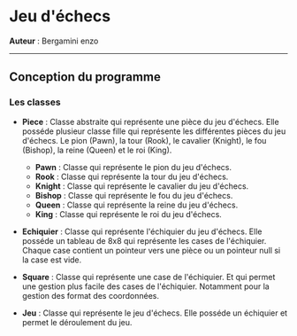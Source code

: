 # Jeu d'échecs

**Auteur** : Bergamini enzo

---

## Conception du programme

### Les classes
* **Piece** : Classe abstraite qui représente une pièce du jeu d'échecs.
Elle posséde plusieur classe fille qui représente les différentes pièces
du jeu d'échecs. Le pion (Pawn), la tour (Rook), 
le cavalier (Knight), le fou (Bishop), la reine (Queen) et le roi (King).
    - **Pawn** : Classe qui représente le pion du jeu d'échecs.
    - **Rook** : Classe qui représente la tour du jeu d'échecs.
    - **Knight** : Classe qui représente le cavalier du jeu d'échecs.
    - **Bishop** : Classe qui représente le fou du jeu d'échecs.
    - **Queen** : Classe qui représente la reine du jeu d'échecs.
    - **King** : Classe qui représente le roi du jeu d'échecs.


* **Echiquier** : Classe qui représente l'échiquier du jeu d'échecs.
Elle posséde un tableau de 8x8 qui représente les cases de l'échiquier. 
Chaque case contient un pointeur vers une pièce ou un pointeur null 
si la case est vide.


* **Square** : Classe qui représente une case de l'échiquier. Et qui permet
une gestion plus facile des cases de l'échiquier. Notamment pour la gestion
des format des coordonnées.

* **Jeu** : Classe qui représente le jeu d'échecs. Elle posséde un échiquier 
et permet le déroulement du jeu.